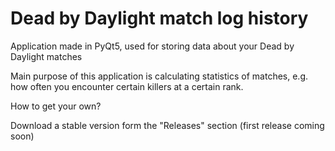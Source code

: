 # Dead by Daylight match log history
Application made in PyQt5, used for storing data about your Dead by Daylight matches

Main purpose of this application is calculating statistics of matches, e.g. how often you encounter certain killers
at a certain rank.

How to get your own?

Download a stable version form the "Releases" section (first release coming soon)
